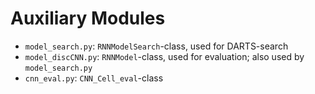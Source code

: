 # Auxiliary Modules

* `model_search.py`: `RNNModelSearch`-class, used for DARTS-search
* `model_discCNN.py`: `RNNModel`-class, used for evaluation; also used by `model_search.py`
* `cnn_eval.py`: `CNN_Cell_eval`-class
